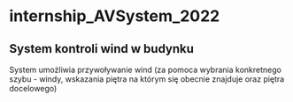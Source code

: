 # internship_AVSystem_2022
 
## System kontroli wind w budynku
System umożliwia przywoływanie wind (za pomoca wybrania konkretnego szybu - windy, wskazania piętra na którym się obecnie znajduje oraz piętra docelowego)
